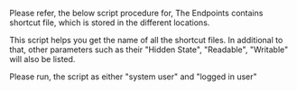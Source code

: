 Please refer, the below script procedure for, The Endpoints contains shortcut file, which is stored in the different locations.

This script helps you get the name of all the shortcut files. In additional to that, other parameters such as their "Hidden State", "Readable", "Writable" will also be listed.

Please run, the script as either "system user"  and "logged in user"